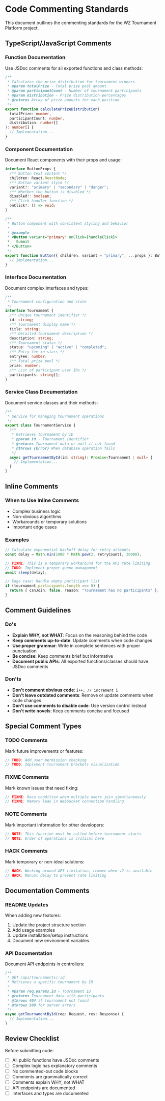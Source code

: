 # Code Commenting Standards

This document outlines the commenting standards for the WZ Tournament Platform project.

## TypeScript/JavaScript Comments

### Function Documentation

Use JSDoc comments for all exported functions and class methods:

```typescript
/**
 * Calculates the prize distribution for tournament winners
 * @param totalPrize - Total prize pool amount
 * @param participantCount - Number of tournament participants
 * @param distribution - Prize distribution percentages
 * @returns Array of prize amounts for each position
 */
export function calculatePrizeDistribution(
  totalPrize: number,
  participantCount: number,
  distribution: number[]
): number[] {
  // Implementation...
}
```

### Component Documentation

Document React components with their props and usage:

```typescript
interface ButtonProps {
  /** Button text content */
  children: React.ReactNode;
  /** Button variant style */
  variant?: "primary" | "secondary" | "danger";
  /** Whether the button is disabled */
  disabled?: boolean;
  /** Click handler function */
  onClick?: () => void;
}

/**
 * Button component with consistent styling and behavior
 * 
 * @example
 * <Button variant="primary" onClick={handleClick}>
 *   Submit
 * </Button>
 */
export function Button({ children, variant = "primary", ...props }: ButtonProps) {
  // Implementation...
}
```

### Interface Documentation

Document complex interfaces and types:

```typescript
/**
 * Tournament configuration and state
 */
interface Tournament {
  /** Unique tournament identifier */
  id: string;
  /** Tournament display name */
  title: string;
  /** Detailed tournament description */
  description: string;
  /** Tournament status */
  status: "upcoming" | "active" | "completed";
  /** Entry fee in stars */
  entryFee: number;
  /** Total prize pool */
  prize: number;
  /** List of participant user IDs */
  participants: string[];
}
```

### Service Class Documentation

Document service classes and their methods:

```typescript
/**
 * Service for managing tournament operations
 */
export class TournamentService {
  /**
   * Retrieves tournament by ID
   * @param id - Tournament identifier
   * @returns Tournament data or null if not found
   * @throws {Error} When database operation fails
   */
  async getTournamentById(id: string): Promise<Tournament | null> {
    // Implementation...
  }
}
```

## Inline Comments

### When to Use Inline Comments

- Complex business logic
- Non-obvious algorithms
- Workarounds or temporary solutions
- Important edge cases

### Examples

```typescript
// Calculate exponential backoff delay for retry attempts
const delay = Math.min(1000 * Math.pow(2, retryCount), 30000);

// FIXME: This is a temporary workaround for the API rate limiting
// TODO: Implement proper queue management
await sleep(delay);

// Edge case: Handle empty participant list
if (tournament.participants.length === 0) {
  return { canJoin: false, reason: "Tournament has no participants" };
}
```

## Comment Guidelines

### Do's

- **Explain WHY, not WHAT**: Focus on the reasoning behind the code
- **Keep comments up-to-date**: Update comments when code changes
- **Use proper grammar**: Write in complete sentences with proper punctuation
- **Be concise**: Keep comments brief but informative
- **Document public APIs**: All exported functions/classes should have JSDoc comments

### Don'ts

- **Don't comment obvious code**: `i++; // increment i`
- **Don't leave outdated comments**: Remove or update comments when code changes
- **Don't use comments to disable code**: Use version control instead
- **Don't write novels**: Keep comments concise and focused

## Special Comment Types

### TODO Comments

Mark future improvements or features:

```typescript
// TODO: Add user permission checking
// TODO: Implement tournament brackets visualization
```

### FIXME Comments

Mark known issues that need fixing:

```typescript
// FIXME: Race condition when multiple users join simultaneously
// FIXME: Memory leak in WebSocket connection handling
```

### NOTE Comments

Mark important information for other developers:

```typescript
// NOTE: This function must be called before tournament starts
// NOTE: Order of operations is critical here
```

### HACK Comments

Mark temporary or non-ideal solutions:

```typescript
// HACK: Working around API limitation, remove when v2 is available
// HACK: Manual delay to prevent rate limiting
```

## Documentation Comments

### README Updates

When adding new features:
1. Update the project structure section
2. Add usage examples
3. Update installation/setup instructions
4. Document new environment variables

### API Documentation

Document API endpoints in controllers:

```typescript
/**
 * GET /api/tournaments/:id
 * Retrieves a specific tournament by ID
 * 
 * @param req.params.id - Tournament ID
 * @returns Tournament data with participants
 * @throws 404 if tournament not found
 * @throws 500 for server errors
 */
async getTournamentById(req: Request, res: Response) {
  // Implementation...
}
```

## Review Checklist

Before submitting code:

- [ ] All public functions have JSDoc comments
- [ ] Complex logic has explanatory comments
- [ ] No commented-out code blocks
- [ ] Comments are grammatically correct
- [ ] Comments explain WHY, not WHAT
- [ ] API endpoints are documented
- [ ] Interfaces and types are documented